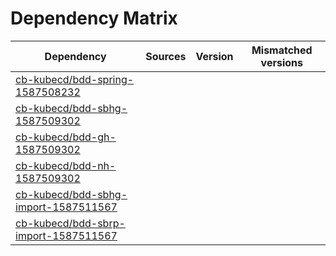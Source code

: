 # Dependency Matrix

Dependency | Sources | Version | Mismatched versions
---------- | ------- | ------- | -------------------
[cb-kubecd/bdd-spring-1587508232](https://github.com/cb-kubecd/bdd-spring-1587508232.git) |  | []() | 
[cb-kubecd/bdd-sbhg-1587509302](https://github.com/cb-kubecd/bdd-sbhg-1587509302.git) |  | []() | 
[cb-kubecd/bdd-gh-1587509302](https://github.com/cb-kubecd/bdd-gh-1587509302.git) |  | []() | 
[cb-kubecd/bdd-nh-1587509302](https://github.com/cb-kubecd/bdd-nh-1587509302.git) |  | []() | 
[cb-kubecd/bdd-sbhg-import-1587511567](https://github.com/cb-kubecd/bdd-sbhg-import-1587511567.git) |  | []() | 
[cb-kubecd/bdd-sbrp-import-1587511567](https://github.com/cb-kubecd/bdd-sbrp-import-1587511567.git) |  | []() | 
